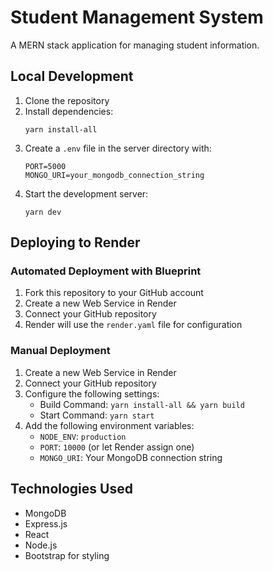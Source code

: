# Student Management System

A MERN stack application for managing student information.

## Local Development

1. Clone the repository
2. Install dependencies:
   ```
   yarn install-all
   ```
3. Create a `.env` file in the server directory with:
   ```
   PORT=5000
   MONGO_URI=your_mongodb_connection_string
   ```
4. Start the development server:
   ```
   yarn dev
   ```

## Deploying to Render

### Automated Deployment with Blueprint

1. Fork this repository to your GitHub account
2. Create a new Web Service in Render
3. Connect your GitHub repository
4. Render will use the `render.yaml` file for configuration

### Manual Deployment

1. Create a new Web Service in Render
2. Connect your GitHub repository
3. Configure the following settings:
   - Build Command: `yarn install-all && yarn build`
   - Start Command: `yarn start`
4. Add the following environment variables:
   - `NODE_ENV`: `production`
   - `PORT`: `10000` (or let Render assign one)
   - `MONGO_URI`: Your MongoDB connection string

## Technologies Used

- MongoDB
- Express.js
- React
- Node.js
- Bootstrap for styling
